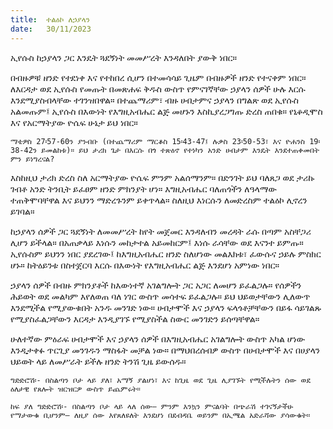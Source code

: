 ```yaml
---
title:  ተልዕኮ ለኃያላን
date:   30/11/2023
---
```


ኢየሱስ ከኃያላን ጋር እንዴት ጓደኝነት መመሥረት እንዳለበት ያውቅ ነበር።

በብዙዎቹ ዘንድ የተደነቀ እና የተከበረ ሲሆን በተመሳሳይ ጊዜም በብዙዎች ዘንድ የተናቀም ነበር። ለእርዳታ ወደ ኢየሱስ የመጡት በመጽሐፍ ቅዱስ ውስጥ የምናገኛቸው ኃያላን ሰዎች ሁሉ እርሱ እንደሚያስብላቸው ተገንዝበዋል። በተጨማሪም፣ ብዙ ሀብታምና ኃያላን በግልጽ ወደ ኢየሱስ አልመጡም፤ ኢየሱስ በእውነት የእግዚአብሔር ልጅ መሆኑን እስኪያረጋግጡ ድረስ ጠበቁ። የኒቆዲሞስ እና የአርማትያው ዮሴፍ ሁኔታ ይህ ነበር።

`ማቴዎስ 27፡57-60ን ያንብቡ (በተጨማሪም ማርቆስ 15፡43-47፤ ሉቃስ 23፡50-53፣ እና ዮሐንስ 19፡38-42ን ይመልከቱ)። ይህ ታሪክ ጌታ በእርሱ በጎ ተጽዕኖ የተነካን አንድ ሀብታም እንዴት እንደተጠቀመበት ምን ይነግረናል?`

እስከዚህ ታሪክ ድረስ ስለ አርማትያው ዮሴፍ ምንም አልሰማንም። በድንገት ይህ ባለጸጋ ወደ ታሪኩ ገብቶ አንድ ትንቢት ይፈፀም ዘንድ ምክንያት ሆነ። እግዚአብሔር ባለጠጎችን ለዓላማው ተጠቅሞባቸዋል እና ይህንን ማድረጉንም ይቀጥላል። ስለዚህ እነርሱን ለመድረስም ተልዕኮ ሊኖረን ይገባል።

ከኃያላን ሰዎች ጋር ጓደኝነት ለመመሥረት ከየት መጀመር እንዳለብን መረዳት ራሱ በጣም አስቸጋሪ ሊሆን ይችላል። በአጠቃላይ እነሱን መከታተል አይመከርም፤ እነሱ ራሳቸው ወደ እናንተ ይምጡ። ኢየሱስም ይህንን ነበር ያደረገው፤ ከእግዚአብሔር ዘንድ ስለሆነው መልእክቱ፣ ፈውሱና ኃይሉ ምስክር ሆኑ። ከትዕይንቱ በስተጀርባ እርሱ በእውነት የእግዚአብሔር ልጅ እንደሆነ አምነው ነበር።

ኃያላን ሰዎች በብዙ ምክንያቶች ከእውነተኛ አገልግሎት ጋር አጋር ለመሆን ይፈልጋሉ። የሰዎችን ሕይወት ወደ መልካም እየለወጠ ባለ ነገር ውስጥ መሳተፍ ይፈልጋሉ። ይህ ህይወታቸውን ሊለውጥ እንደሚችል የሚያውቁበት አንዱ መንገድ ነው። ሀብታሞች እና ኃያላን ፍላጎቶቻቸውን በይፋ ሳይገልጹ የሚያስፈልጋቸውን እርዳታ እንዲያገኙ የሚያስችል ስውር መንገድን ይሰጣቸዋል።

ሁለተኛው ምዕራፍ ሀብታሞች እና ኃያላን ሰዎች በእግዚአብሔር አገልግሎት ውስጥ አካል ሆነው እንዲታቀፉ ጥርጊያ መንገዱን ማስፋት መቻል ነው። በማህበረሰብዎ ውስጥ በሀብታሞች እና በሀያላን ህይወት ላይ ለመሥራት ይችሉ ዘንድ ትንሽ ጊዜ ይውሰዱ።

`ግድድሮሽ፡- በስልጣን ቦታ ላይ ያለ፣ አማኝ ያልሆነ፣ እና ከጊዜ ወደ ጊዜ ሊያገኙት የሚችሉትን ሰው ወደ ዕለታዊ የጸሎት ዝርዝርዎ ውስጥ ይጨምሩት።`

`ከፍ ያለ ግድድሮሽ፡- በስልጣን ቦታ ላይ ላለ ሰው— ምንም እንኳን ምናልባት በጭራሽ ተገናኝታችሁ የማታውቁ ቢሆንም— ለዚያ ሰው እየጸለዩለት እንደሆነ በደብዳቤ ወይንም በኢሜል አድራሻው ያሳውቁት።`